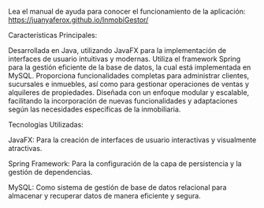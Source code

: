 Lea el manual de ayuda para conocer el funcionamiento de la aplicación:
https://juanyaferox.github.io/InmobiGestor/

Características Principales:

Desarrollada en Java, utilizando JavaFX para la implementación de interfaces de usuario intuitivas y modernas.
Utiliza el framework Spring para la gestión eficiente de la base de datos, la cual está implementada en MySQL.
Proporciona funcionalidades completas para administrar clientes, sucursales e inmuebles, así como para gestionar operaciones de ventas y alquileres de propiedades.
Diseñada con un enfoque modular y escalable, facilitando la incorporación de nuevas funcionalidades y adaptaciones según las necesidades específicas de la inmobiliaria.

Tecnologías Utilizadas:

JavaFX: Para la creación de interfaces de usuario interactivas y visualmente atractivas.

Spring Framework: Para la configuración de la capa de persistencia y la gestión de dependencias.

MySQL: Como sistema de gestión de base de datos relacional para almacenar y recuperar datos de manera eficiente y segura.
